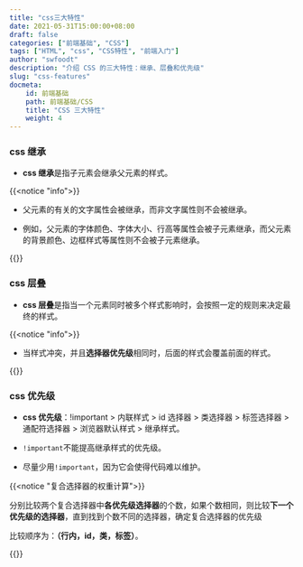 ```yaml
---
title: "css三大特性"
date: 2021-05-31T15:00:00+08:00
draft: false
categories: ["前端基础", "CSS"]
tags: ["HTML", "css", "CSS特性", "前端入门"]
author: "swfoodt"
description: "介绍 CSS 的三大特性：继承、层叠和优先级"
slug: "css-features"
docmeta:
    id: 前端基础
    path: 前端基础/CSS
    title: "CSS 三大特性"
    weight: 4
---
```


### css 继承

- **css 继承**是指子元素会继承父元素的样式。

{{<notice "info">}}

- 父元素的有关的文字属性会被继承，而非文字属性则不会被继承。

- 例如，父元素的字体颜色、字体大小、行高等属性会被子元素继承，而父元素的背景颜色、边框样式等属性则不会被子元素继承。

{{</notice>}}
<!--more-->
### css 层叠

- **css 层叠**是指当一个元素同时被多个样式影响时，会按照一定的规则来决定最终的样式。

{{<notice "info">}}

- 当样式冲突，并且**选择器优先级**相同时，后面的样式会覆盖前面的样式。

{{</notice>}}

### css 优先级

- **css 优先级**：!important > 内联样式 > id 选择器 > 类选择器 > 标签选择器 > 通配符选择器 > 浏览器默认样式 > 继承样式。

- `!important`不能提高继承样式的优先级。

- 尽量少用`!important`，因为它会使得代码难以维护。

{{<notice "复合选择器的权重计算">}}

分别比较两个复合选择器中**各优先级选择器**的个数，如果个数相同，则比较**下一个优先级的选择器**，直到找到个数不同的选择器，确定复合选择器的优先级

比较顺序为：**（行内，id，类，标签）**。

{{</notice>}}
